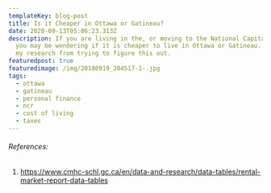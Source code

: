 ```yaml
---
templateKey: blog-post
title: Is it Cheaper in Ottawa or Gatineau?
date: 2020-09-13T05:06:23.313Z
description: If you are living in the, or moving to the National Capital Region,
  you may be wondering if it is cheaper to live in Ottawa or Gatineau. Here is
  my research from trying to figure this out.
featuredpost: true
featuredimage: /img/20180919_204517-1-.jpg
tags:
  - ottawa
  - gatineau
  - personal finance
  - ncr
  - cost of living
  - taxes
---
```



###### References:

1. <https://www.cmhc-schl.gc.ca/en/data-and-research/data-tables/rental-market-report-data-tables>

   [](https://www.cmhc-schl.gc.ca/en/data-and-research/data-tables/rental-market-report-data-tables)